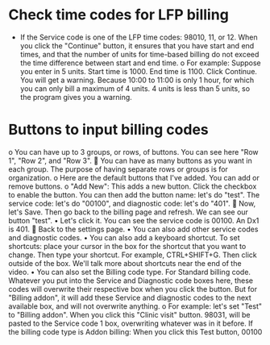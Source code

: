 # Check time codes for LFP billing
- If the Service code is one of the LFP time codes: 98010, 11, or 12. When you click the "Continue" button, it ensures that you have start and end times, and that the number of units for time-based billing do not exceed the time difference between start and end time. 
o	For example: Suppose you enter in 5 units. Start time is 1000. End time is 1100. Click Continue. You will get a warning. Because 10:00 to 11:00 is only 1 hour, for which you can only bill a maximum of 4 units. 4 units is less than 5 units, so the program gives you a warning.

# Buttons to input billing codes
o	You can have up to 3 groups, or rows, of buttons. You can see here "Row 1", "Row 2", and "Row 3".
	You can have as many buttons as you want in each group. The purpose of having separate rows or groups is for organization.
o	Here are the default buttons that I've added. You can add or remove buttons.
o	"Add New": This adds a new button. Click the checkbox to enable the button. You can then add the button name: let's do "test". The service code: let's do "00100", and diagnostic code: let's do "401".
	Now, let's Save. Then go back to the billing page and refresh. We can see our button "test". 
•	Let's click it. You can see the service code is 00100. An Dx1 is 401.
	Back to the settings page. 
•	You can also add other service codes and diagnostic codes. 
•	You can also add a keyboard shortcut. To set shortcuts: place your cursor in the box for the shortcut that you want to change. Then type your shortcut. For example, CTRL+SHIFT+G. Then click outside of the box. We'll talk more about shortcuts near the end of the video.
•	You can also set the Billing code type. For Standard billing code. Whatever you put into the Service and Diagnostic code boxes here, these codes will overwrite their respective box when you click the button. But for "Billing addon", it will add these Service and diagnostic codes to the next available box, and will not overwrite anything.
o	For example: let's set "Test" to "Billing addon". When you click this "Clinic visit" button. 98031, will be pasted to the Service code 1 box, overwriting whatever was in it before. If the billing code type is Addon billing: When you click this Test button, 00100 
